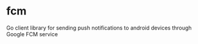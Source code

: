 # fcm
Go client library for sending push notifications to android devices through Google FCM service
